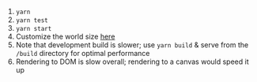 1. `yarn`
2. `yarn test`
3. `yarn start`
4. Customize the world size [here](./src/constants.ts#L1)
5. Note that development build is slower; use `yarn build` & serve from the `/build` directory for optimal performance
6. Rendering to DOM is slow overall; rendering to a canvas would speed it up
